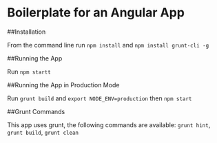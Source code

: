 Boilerplate for an Angular App
===

##Installation

From the command line run `npm install` and `npm install grunt-cli -g`

##Running the App

Run `npm startt`

##Running the App in Production Mode

Run `grunt build` and `export NODE_ENV=production` then `npm start`

##Grunt Commands

This app uses grunt, the following commands are available: `grunt hint`, `grunt build`, `grunt clean`
